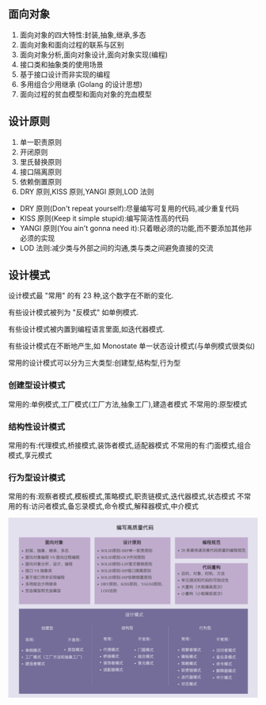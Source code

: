 ## 面向对象

1. 面向对象的四大特性:封装,抽象,继承,多态
2. 面向对象和面向过程的联系与区别
3. 面向对象分析,面向对象设计,面向对象实现(编程)
4. 接口类和抽象类的使用场景
5. 基于接口设计而非实现的编程
6. 多用组合少用继承 (Golang 的设计思想)
7. 面向过程的贫血模型和面向对象的充血模型

## 设计原则

1. 单一职责原则
2. 开闭原则
3. 里氏替换原则
4. 接口隔离原则
5. 依赖倒置原则
6. DRY 原则,KISS 原则,YANGI 原则,LOD 法则

* DRY 原则(Don't repeat yourself):尽量编写可复用的代码,减少重复代码
* KISS 原则(Keep it simple stupid):编写简洁性高的代码
* YANGI 原则(You ain't gonna need it):只着眼必须的功能,而不要添加其他非必须的实现
* LOD 法则:减少类与外部之间的沟通,类与类之间避免直接的交流

## 设计模式

设计模式最 "常用" 的有 23 种,这个数字在不断的变化.

有些设计模式被列为 "反模式" 如单例模式.

有些设计模式被内置到编程语言里面,如迭代器模式.

有些设计模式在不断地产生,如 Monostate 单一状态设计模式(与单例模式很类似)

常用的设计模式可以分为三大类型:创建型,结构型,行为型

### 创建型设计模式

常用的:单例模式,工厂模式(工厂方法,抽象工厂),建造者模式
不常用的:原型模式

### 结构性设计模式

常用的有:代理模式,桥接模式,装饰者模式,适配器模式
不常用的有:门面模式,组合模式,享元模式

### 行为型设计模式

常用的有:观察者模式,模板模式,策略模式,职责链模式,迭代器模式,状态模式
不常用的有:访问者模式,备忘录模式,命令模式,解释器模式,中介模式

![img.png](../pic/Snipaste_2022-10-13_23-47-04.png)